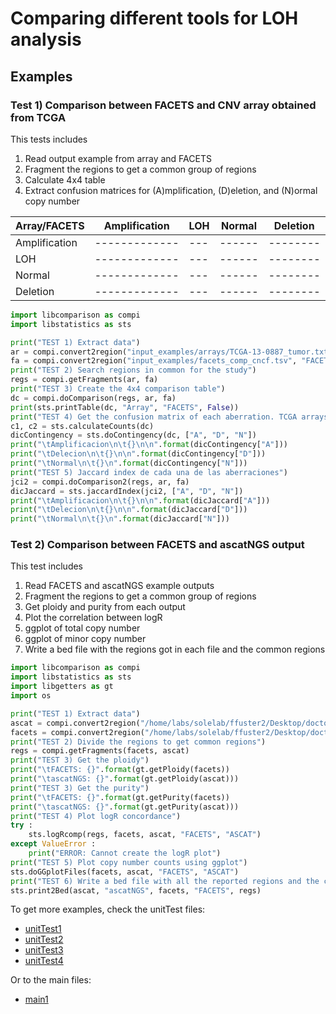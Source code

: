 # Comparing different tools for LOH analysis

## Examples
### Test 1) Comparison between FACETS and CNV array obtained from TCGA

This tests includes

1. Read output example from array and FACETS
2. Fragment the regions to get a common group of regions
3. Calculate 4x4 table
4. Extract confusion matrices for (A)mplification, (D)eletion, and (N)ormal copy number

| Array/FACETS  | Amplification | LOH | Normal | Deletion |
| ------------- | ------------- | --- | ------ | -------- |
| Amplification | ------------- | --- | ------ | -------- |
| LOH           | ------------- | --- | ------ | -------- |
| Normal        | ------------- | --- | ------ | -------- |
| Deletion      | ------------- | --- | ------ | -------- |

```python
import libcomparison as compi
import libstatistics as sts

print("TEST 1) Extract data")
ar = compi.convert2region("input_examples/arrays/TCGA-13-0887_tumor.txt", "array")
fa = compi.convert2region("input_examples/facets_comp_cncf.tsv", "FACETS")
print("TEST 2) Search regions in common for the study")
regs = compi.getFragments(ar, fa)
print("TEST 3) Create the 4x4 comparison table")
dc = compi.doComparison(regs, ar, fa)
print(sts.printTable(dc, "Array", "FACETS", False))
print("TEST 4) Get the confusion matrix of each aberration. TCGA arrays cannot detect LOH")
c1, c2 = sts.calculateCounts(dc)
dicContingency = sts.doContingency(dc, ["A", "D", "N"])
print("\tAmplificacion\n\t{}\n\n".format(dicContingency["A"]))
print("\tDelecion\n\t{}\n\n".format(dicContingency["D"]))
print("\tNormal\n\t{}\n".format(dicContingency["N"]))
print("TEST 5) Jaccard index de cada una de las aberraciones")
jci2 = compi.doComparison2(regs, ar, fa)
dicJaccard = sts.jaccardIndex(jci2, ["A", "D", "N"])
print("\tAmplificacion\n\t{}\n\n".format(dicJaccard["A"]))
print("\tDelecion\n\t{}\n\n".format(dicJaccard["D"]))
print("\tNormal\n\t{}\n".format(dicJaccard["N"]))
```

### Test 2) Comparison between FACETS and ascatNGS output

This test includes

1. Read FACETS and ascatNGS example outputs
2. Fragment the regions to get a common group of regions
3. Get ploidy and purity from each output
4. Plot the correlation between logR
5. ggplot of total copy number
6. ggplot of minor copy number
7. Write a bed file with the regions got in each file and the common regions

```python
import libcomparison as compi
import libstatistics as sts
import libgetters as gt
import os

print("TEST 1) Extract data")
ascat = compi.convert2region("/home/labs/solelab/ffuster2/Desktop/doctorat/cas_estudi/input_examples/TCGA-09-0369/TCGA-09-0369_40e311a4_VS_f4441d6e/H_GP-09-0369-01A-01W-0372-09-1.copynumber.caveman.csv", "ascat")
facets = compi.convert2region("/home/labs/solelab/ffuster2/Desktop/doctorat/cas_estudi/input_examples/TCGA-09-0369/TCGA-09-0369_40e311a4_VS_f4441d6e/facets_comp_cncf.tsv", "FACETS")
print("TEST 2) Divide the regions to get common regions")
regs = compi.getFragments(facets, ascat)
print("TEST 3) Get the ploidy")
print("\tFACETS: {}".format(gt.getPloidy(facets))
print("\tascatNGS: {}".format(gt.getPloidy(ascat)))
print("TEST 3) Get the purity")
print("\tFACETS: {}".format(gt.getPurity(facets))
print("\tascatNGS: {}".format(gt.getPurity(ascat)))
print("TEST 4) Plot logR concordance")
try :
    sts.logRcomp(regs, facets, ascat, "FACETS", "ASCAT")
except ValueError :
    print("ERROR: Cannot create the logR plot")
print("TEST 5) Plot copy number counts using ggplot")
sts.doGGplotFiles(facets, ascat, "FACETS", "ASCAT")
print("TEST 6) Write a bed file with all the reported regions and the common regions")
sts.print2Bed(ascat, "ascatNGS", facets, "FACETS", regs)
```
To get more examples, check the unitTest files:

* [unitTest1](../master/unitTest1.py)
* [unitTest2](../master/unitTest2.py)
* [unitTest3](../master/unitTest3.py)
* [unitTest4](../master/unitTest4.py)

Or to the main files:

* [main1](../master/main1.py)
